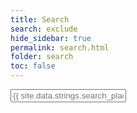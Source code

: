 ```yaml
---
title: Search
search: exclude
hide_sidebar: true
permalink: search.html
folder: search
toc: false
---
```


<!--start search-->
<input type="text" id="_search-input" placeholder="{{ site.data.strings.search_placeholder_text }}">
<dl id="_results-container" style="list-style: none;"></dl>

<script src="{{ 'js/jekyll-search.js' }}" type="text/javascript"></script>
<script type="text/javascript">
	SimpleJekyllSearch.init({
		searchInput: document.getElementById('_search-input'),
		resultsContainer: document.getElementById('_results-container'),
		dataSource: '{{ "search.json" }}',
		searchResultTemplate: '<a href="{url}"><dt>{title}</dt><dd>{url}<br>{keywords}</dd></a></li>',
		noResultsText: '{{ site.data.strings.search_no_results_text }}',
		limit: 30,
		fuzzy: true
	})
</script>
<!--end search-->
